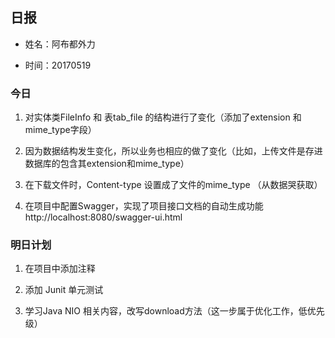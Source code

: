 ﻿## 日报

* 姓名：阿布都外力

* 时间：20170519

### 今日 
    
1. 对实体类FileInfo 和 表tab_file 的结构进行了变化（添加了extension 和 mime_type字段）
	
2. 因为数据结构发生变化，所以业务也相应的做了变化（比如，上传文件是存进数据库的包含其extension和mime_type）
	 
3. 在下载文件时，Content-type 设置成了文件的mime_type （从数据哭获取）	 

4. 在项目中配置Swagger，实现了项目接口文档的自动生成功能 http://localhost:8080/swagger-ui.html

### 明日计划 

1. 在项目中添加注释

2. 添加 Junit 单元测试

3. 学习Java NIO 相关内容，改写download方法（这一步属于优化工作，低优先级）
 
